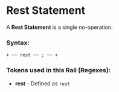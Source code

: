 
# Rest Statement

A **Rest Statement** is a single no-operation.

### Syntax:

    + ── rest ── ; ── +

### Tokens used in this Rail (Regexes):

- **rest** - Defined as `rest`
